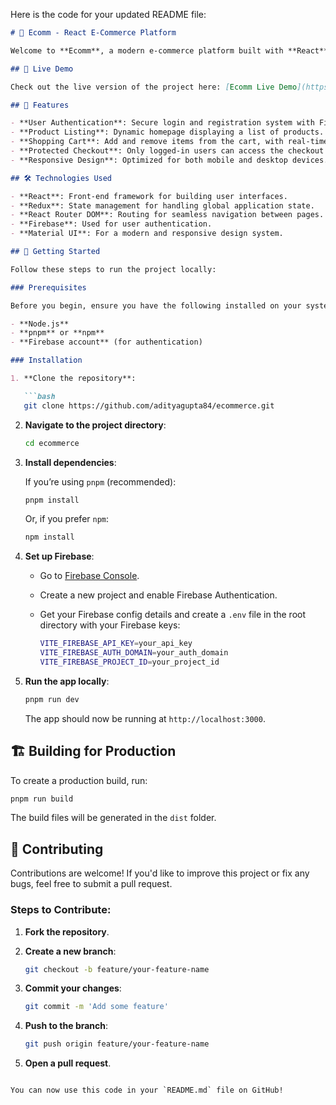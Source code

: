 Here is the code for your updated README file:

```md
# 🛒 Ecomm - React E-Commerce Platform

Welcome to **Ecomm**, a modern e-commerce platform built with **React** and powered by **Redux**, **Material UI**, and **Firebase**. This project demonstrates a clean and functional design with features such as user authentication, shopping cart management, and a secure checkout process.

## 🎉 Live Demo

Check out the live version of the project here: [Ecomm Live Demo](https://adityagupta84-ecomm.netlify.app/)

## 🌟 Features

- **User Authentication**: Secure login and registration system with Firebase authentication.
- **Product Listing**: Dynamic homepage displaying a list of products.
- **Shopping Cart**: Add and remove items from the cart, with real-time price calculations.
- **Protected Checkout**: Only logged-in users can access the checkout page.
- **Responsive Design**: Optimized for both mobile and desktop devices.

## 🛠️ Technologies Used

- **React**: Front-end framework for building user interfaces.
- **Redux**: State management for handling global application state.
- **React Router DOM**: Routing for seamless navigation between pages.
- **Firebase**: Used for user authentication.
- **Material UI**: For a modern and responsive design system.

## 🚀 Getting Started

Follow these steps to run the project locally:

### Prerequisites

Before you begin, ensure you have the following installed on your system:

- **Node.js**
- **pnpm** or **npm**
- **Firebase account** (for authentication)

### Installation

1. **Clone the repository**:

   ```bash
   git clone https://github.com/adityagupta84/ecommerce.git
   ```

2. **Navigate to the project directory**:

   ```bash
   cd ecommerce
   ```

3. **Install dependencies**:

   If you’re using `pnpm` (recommended):
   
   ```bash
   pnpm install
   ```

   Or, if you prefer `npm`:
   
   ```bash
   npm install
   ```

4. **Set up Firebase**:

   - Go to [Firebase Console](https://console.firebase.google.com/).
   - Create a new project and enable Firebase Authentication.
   - Get your Firebase config details and create a `.env` file in the root directory with your Firebase keys:

     ```bash
     VITE_FIREBASE_API_KEY=your_api_key
     VITE_FIREBASE_AUTH_DOMAIN=your_auth_domain
     VITE_FIREBASE_PROJECT_ID=your_project_id
     ```

5. **Run the app locally**:

   ```bash
   pnpm run dev
   ```

   The app should now be running at `http://localhost:3000`.

## 🏗️ Building for Production

To create a production build, run:

```bash
pnpm run build
```

The build files will be generated in the `dist` folder.

## 🤝 Contributing

Contributions are welcome! If you'd like to improve this project or fix any bugs, feel free to submit a pull request.

### Steps to Contribute:

1. **Fork the repository**.
2. **Create a new branch**:

   ```bash
   git checkout -b feature/your-feature-name
   ```

3. **Commit your changes**:

   ```bash
   git commit -m 'Add some feature'
   ```

4. **Push to the branch**:

   ```bash
   git push origin feature/your-feature-name
   ```

5. **Open a pull request**.
```

You can now use this code in your `README.md` file on GitHub!
